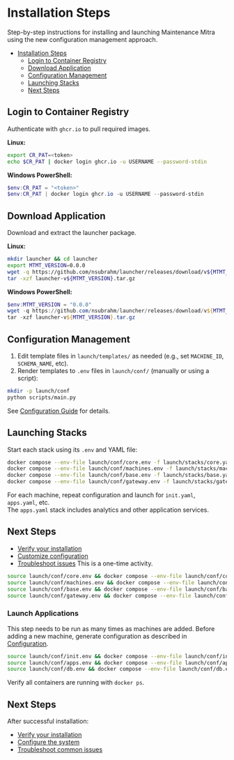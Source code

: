 # Installation Steps

Step-by-step instructions for installing and launching Maintenance Mitra using the new configuration management approach.

- [Installation Steps](#installation-steps)
  - [Login to Container Registry](#login-to-container-registry)
  - [Download Application](#download-application)
  - [Configuration Management](#configuration-management)
  - [Launching Stacks](#launching-stacks)
  - [Next Steps](#next-steps)

## Login to Container Registry

Authenticate with `ghcr.io` to pull required images.

**Linux:**
```bash
export CR_PAT=<token>
echo $CR_PAT | docker login ghcr.io -u USERNAME --password-stdin
```

**Windows PowerShell:**
```powershell
$env:CR_PAT = "<token>"
$env:CR_PAT | docker login ghcr.io -u USERNAME --password-stdin
```

## Download Application

Download and extract the launcher package.

**Linux:**
```bash
mkdir launcher && cd launcher
export MTMT_VERSION=0.0.0
wget -q https://github.com/nsubrahm/launcher/releases/download/v${MTMT_VERSION}/launcher-v${MTMT_VERSION}.tar.gz
tar -xzf launcher-v${MTMT_VERSION}.tar.gz
```

**Windows PowerShell:**
```powershell
$env:MTMT_VERSION = "0.0.0"
wget -q https://github.com/nsubrahm/launcher/releases/download/v${MTMT_VERSION}/launcher-v${MTMT_VERSION}.tar.gz
tar -xzf launcher-v${MTMT_VERSION}.tar.gz
```

## Configuration Management

1. Edit template files in `launch/templates/` as needed (e.g., set `MACHINE_ID`, `SCHEMA_NAME`, etc).
2. Render templates to `.env` files in `launch/conf/` (manually or using a script):

```bash
mkdir -p launch/conf
python scripts/main.py
```

See [Configuration Guide](configuration.md) for details.

## Launching Stacks

Start each stack using its `.env` and YAML file:

```bash
docker compose --env-file launch/conf/core.env -f launch/stacks/core.yaml up -d
docker compose --env-file launch/conf/machines.env -f launch/stacks/machines.yaml up -d
docker compose --env-file launch/conf/base.env -f launch/stacks/base.yaml up -d
docker compose --env-file launch/conf/gateway.env -f launch/stacks/gateway.yaml up -d
```

For each machine, repeat configuration and launch for `init.yaml`, `apps.yaml`, etc.  
The `apps.yaml` stack includes analytics and other application services.

## Next Steps

- [Verify your installation](verification.md)
- [Customize configuration](configuration.md)
- [Troubleshoot issues](troubleshooting.md)
This is a one-time activity.

```bash
source launch/conf/core.env && docker compose --env-file launch/conf/core.env -f launch/stacks/core.yaml up -d
source launch/conf/machines.env && docker compose --env-file launch/conf/machines.env -f launch/stacks/machines.yaml up -d
source launch/conf/base.env && docker compose --env-file launch/conf/base.env -f launch/stacks/base.yaml up -d
source launch/conf/gateway.env && docker compose --env-file launch/conf/gateway.env -f launch/stacks/gateway.yaml up -d
```

### Launch Applications

This step needs to be run as many times as machines are added. Before adding a new machine, generate configuration as described in [Configuration](configuration.md).

```bash
source launch/conf/init.env && docker compose --env-file launch/conf/init.env -f launch/stacks/init.yaml up -d
source launch/conf/apps.env && docker compose --env-file launch/conf/apps.env -f launch/stacks/apps.yaml up -d
source launch/conf/db.env && docker compose --env-file launch/conf/db.env -f launch/stacks/db.yaml up -d
```

Verify all containers are running with `docker ps`.

## Next Steps

After successful installation:
- [Verify your installation](verification.md)
- [Configure the system](configuration.md)
- [Troubleshoot common issues](troubleshooting.md)
